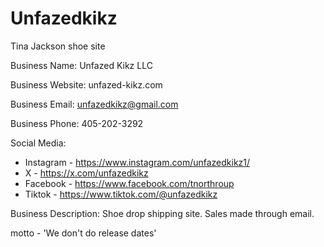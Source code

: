 # Unfazedkikz
Tina Jackson shoe site

Business Name: Unfazed Kikz LLC

Business Website: unfazed-kikz.com

Business Email: unfazedkikz@gmail.com

Business Phone: 405-202-3292

Social Media:
  - Instagram - https://www.instagram.com/unfazedkikz1/
  - X - https://x.com/unfazedkikz
  - Facebook - https://www.facebook.com/tnorthroup
  - Tiktok - https://www.tiktok.com/@unfazedkikz

Business Description: Shoe drop shipping site. Sales made through email.


motto - 'We don't do release dates'


